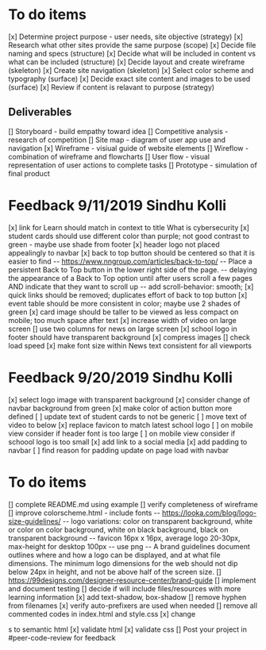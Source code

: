 # To do items
[x] Determine project purpose - user needs, site objective (strategy)
[x] Research what other sites provide the same purpose (scope)
[x] Decide file naming and specs (structure) 
[x] Decide what will be included in content vs what can be included (structure)
[x] Decide layout and create wireframe (skeleton)
[x] Create site navigation (skeleton)
[x] Select color scheme and typography (surface)
[x] Decide exact site content and images to be used (surface)
[x] Review if content is relavant to purpose (strategy)

## Deliverables
[] Storyboard - build empathy toward idea
[] Competitive analysis - research of competition
[] Site map - diagram of user app use and navigation
[x] Wireframe - visiual guide of website elements
[] Wireflow - combination of wireframe and flowcharts
[] User flow - visual representation of user actions to complete tasks
[] Prototype - simulation of final product

# Feedback 9/11/2019 Sindhu Kolli

[x] link for Learn should match in context to title What is cybersecurity
[x] student cards should use different color than purple; not good contrast to green - maybe use shade from footer
[x] header logo not placed appealingly to navbar
[x] back to top button should be centered so that it is easier to find 
-- https://www.nngroup.com/articles/back-to-top/ 
-- Place a persistent Back to Top button in the lower right side of the page. 
-- delaying the appearance of a Back to Top option until after users scroll a few pages AND indicate that they want to scroll up
-- add scroll-behavior: smooth;
[x] quick links should be removed; duplicates effort of back to top button
[x] event table should be more consistent in color; maybe use 2 shades of green
[x] card image should be taller to be viewed as less compact on mobile; too much space after text
[x] increase width of video on large screen
[] use two columns for news on large screen
[x] school logo in footer should have transparent background
[x] compress images
[] check load speed
[x] make font size within News text consistent for all viewports

# Feedback 9/20/2019 Sindhu Kolli

[x] select logo image with transparent background
[x] consider change of navbar background from green
[x] make color of action button more defined
[ ] update text of student cards to not be generic
[ ] move text of video to below
[x] replace favicon to match latest school logo
[ ] on mobile view consider if header font is too large
[ ] on mobile view consider if schoool logo is too small
[x] add link to a social media
[x] add padding to navbar
[ ] find reason for padding update on page load with navbar

# To do items
[] complete README.md using example
[] verify completeness of wireframe
[] improve colorscheme.html - include fonts
-- https://looka.com/blog/logo-size-guidelines/
-- logo variations: color on transparent background, white or color on color background, white on black background, black on transparent background
-- favicon 16px x 16px, average logo 20-30px, max-height for desktop 100px
-- use png
-- A brand guidelines document outlines where and how a logo can be displayed, and at what file dimensions. The minimum logo dimensions for the web should not dip below 24px in height, and not be above half of the screen size.
[] https://99designs.com/designer-resource-center/brand-guide
[] implement and document testing
[] decide if will include files/resources with more learning information
[x] add text-shadow, box-shadow
[] remove hyphen from filenames
[x] verify auto-prefixers are used when needed
[] remove all commented codes in index.html and style.css
[x] change <div>s to semantic html
[x] validate html
[x] validate css
[] Post your project in #peer-code-review for feedback